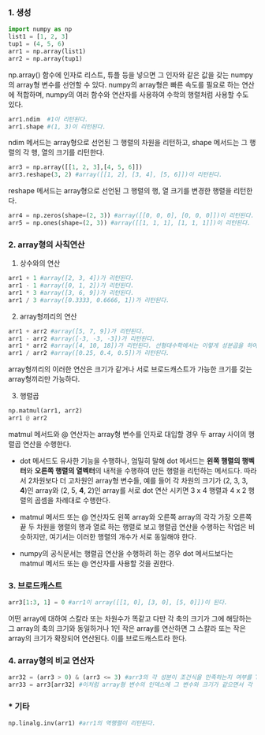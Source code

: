 ### 1. 생성

```python
import numpy as np
list1 = [1, 2, 3]
tup1 = (4, 5, 6)
arr1 = np.array(list1)
arr2 = np.array(tup1)
```

np.array() 함수에 인자로 리스트, 튜플 등을 넣으면 그 인자와 같은 값을 갖는 numpy의 array형 변수를 선언할 수 있다. numpy의 array형은 빠른 속도를 필요로 하는 연산에 적합하며, numpy의 여러 함수와 연산자를 사용하여 수학의 행렬처럼 사용할 수도 있다.

```python
arr1.ndim  #1이 리턴된다.
arr1.shape #(1, 3)이 리턴된다.
```

ndim 메서드는 array형으로 선언된 그 행렬의 차원을 리턴하고, shape 메서드는 그 행렬의 각 행, 열의 크기를 리턴한다.

```python
arr3 = np.array([[1, 2, 3],[4, 5, 6]])
arr3.reshape(3, 2) #array([[1, 2], [3, 4], [5, 6]])이 리턴된다.
```
reshape 메서드는 array형으로 선언된 그 행렬의 행, 열 크기를 변경한 행렬을 리턴한다.

```python
arr4 = np.zeros(shape=(2, 3)) #array([[0, 0, 0], [0, 0, 0]])이 리턴된다.
arr5 = np.ones(shape=(2, 3)) #array([[1, 1, 1], [1, 1, 1]])이 리턴된다.
```

### 2. array형의 사칙연산

1) 상수와의 연산
```python
arr1 + 1 #array([2, 3, 4])가 리턴된다.
arr1 - 1 #array([0, 1, 2])가 리턴된다.
arr1 * 3 #array([3, 6, 9])가 리턴된다.
arr1 / 3 #array([0.3333, 0.6666, 1])가 리턴된다.
```


2) array형끼리의 연산

```python
arr1 + arr2 #array([5, 7, 9])가 리턴된다.
arr1 - arr2 #array([-3, -3, -3])가 리턴된다.
arr1 * arr2 #array([4, 10, 18])가 리턴된다. 선형대수학에서는 이렇게 성분곱을 하여 행렬을 얻는 연산을 Hadamard product라 한다. 
arr1 / arr2 #array([0.25, 0.4, 0.5])가 리턴된다.
```

array형끼리의 이러한 연산은 크기가 같거나 서로 브로드캐스트가 가능한 크기를 갖는 array형끼리만 가능하다.


3) 행렬곱

```python
np.matmul(arr1, arr2)
arr1 @ arr2
```


matmul 메서드와 @ 연산자는 array형 변수를 인자로 대입할 경우 두 array 사이의 행렬곱 연산을 수행한다.

- dot 메서드도 유사한 기능을 수행하나, 엄밀히 말해 dot 메서드는 **왼쪽 행렬의 행벡터**와 **오른쪽 행렬의 열벡터**의 내적을 수행하여 만든 행렬을 리턴하는 메서드다. 따라서 2차원보다 더 고차원인 array형 변수들, 예를 들어 각 차원의 크기가 (2, 3, 3, **4**)인 array와 (2, 5, **4**, 2)인 array를 서로 dot 연산 시키면 3 x 4 행렬과 4 x 2 행렬의 곱셈을 차례대로 수행한다.

- matmul 메서드 또는 @ 연산자도 왼쪽 array와 오른쪽 array의 각각 가장 오른쪽 끝 두 차원을 행렬의 행과 열로 하는 행렬로 보고 행렬곱 연산을 수행하는 작업은 비슷하지만, 여기서는 이러한 행렬의 개수가 서로 동일해야 한다. 

- numpy의 공식문서는 행렬곱 연산을 수행하려 하는 경우 dot 메서드보다는 matmul 메서드 또는 @ 연산자를 사용할 것을 권한다.


### 3. 브로드캐스트

```python
arr3[1:3, 1] = 0 #arr1이 array([[1, 0], [3, 0], [5, 0]])이 된다. 
```

어떤 array에 대하여 스칼라 또는 차원수가 똑같고 다만 각 축의 크기가 그에 해당하는 그 array의 축의 크기와 동일하거나 1인 작은 array를 연산하면 그 스칼라 또는 작은 array의 크기가 확장되어 연산된다. 이를 브로드캐스트라 한다.


### 4. array형의 비교 연산자

```python
arr32 = (arr3 > 0) & (arr3 <= 3) #arr3의 각 성분이 조건식을 만족하는지 여부를 True 또는 False로 판단해 각 행과 열의 성분이 그 결과값을 갖는 array를 리턴한다. 이때 쓰는 비교 연산자 사이를 잇는 논리 연산자는 &, |를 쓴다.
arr33 = arr3[arr32] #이처럼 array형 변수의 인덱스에 그 변수와 크기가 같으면서 각 성분의 값이 True 또는 False인 array형 변수를 대입하면, arr3의 성분 중 그에 대응되는 arr4의 성분이 True인 성분을 꺼내 그 성분들로 이루어진 1차원 array형 변수를 리턴한다.
```





### * 기타

```python
np.linalg.inv(arr1) #arr1의 역행렬이 리턴된다.
```

